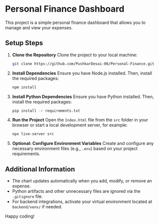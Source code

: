 # Personal Finance Dashboard

This project is a simple personal finance dashboard that allows you to manage and view your expenses.

## Setup Steps

1. **Clone the Repository**
   Clone the project to your local machine:

   ```bash
   git clone https://github.com/PushkarDesai-06/Personal-Finance.git
   ```

2. **Install Dependencies**
   Ensure you have Node.js installed. Then, install the required packages:

   ```bash
   npm install
   ```

3. **Install Python Dependencies**
   Ensure you have Python installed. Then, install the required packages:

   ```bash
   pip install -r requirements.txt
   ```

4. **Run the Project**
   Open the `Index.html` file from the `src` folder in your browser or start a local development server, for example:

   ```bash
   npx live-server src
   ```

5. **Optional: Configure Environment Variables**
   Create and configure any necessary environment files (e.g., `.env`) based on your project requirements.

## Additional Information

- The chart updates automatically when you add, modify, or remove an expense.
- Python artifacts and other unnecessary files are ignored via the `.gitignore` file.
- For backend integrations, activate your virtual environment located at `backend/venv/` if needed.

Happy coding!
